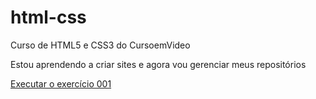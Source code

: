 # html-css
 Curso de HTML5 e CSS3 do CursoemVideo

 Estou aprendendo a criar sites e agora vou gerenciar meus repositórios

 <a href="https://ernestomiyatake.github.io/html-css/exercicios/ex001/index.html">Executar o exercício 001</a>